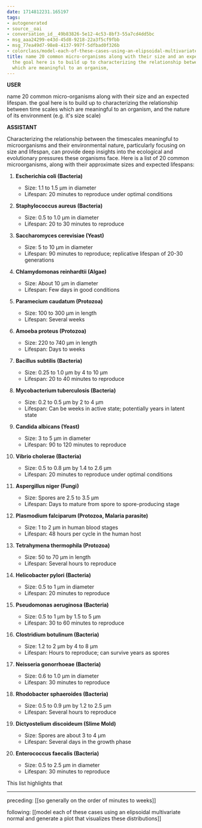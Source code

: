 ```yaml
---
date: 1714812231.165197
tags:
- autogenerated
- source__oai
- conversation_id__49b83826-5e12-4c53-8bf3-55a7cd4dd5bc
- msg_aaa24299-e43d-45d8-9218-22a3f5cf9fbb
- msg_77ea49d7-98e8-4137-997f-5dfbad0f326b
- colorclass/model-each-of-these-cases-using-an-elipsoidal-multivariate-normal-and-generate-a-plot-that-visualizes-these-distributions
title: name 20 common micro-organisms along with their size and an expected lifespan.
  the goal here is to build up to characterizing the relationship between time scales
  which are meaningful to an organism,
---
```


**USER**

name 20 common micro-organisms along with their size and an expected lifespan. the goal here is to build up to characterizing the relationship between time scales which are meaningful to an organism, and the nature of its environment (e.g. it's size scale)


**ASSISTANT**

Characterizing the relationship between the timescales meaningful to microorganisms and their environmental nature, particularly focusing on size and lifespan, can provide deep insights into the ecological and evolutionary pressures these organisms face. Here is a list of 20 common microorganisms, along with their approximate sizes and expected lifespans:

1. **Escherichia coli (Bacteria)**
   - Size: 1.1 to 1.5 µm in diameter
   - Lifespan: 20 minutes to reproduce under optimal conditions

2. **Staphylococcus aureus (Bacteria)**
   - Size: 0.5 to 1.0 µm in diameter
   - Lifespan: 20 to 30 minutes to reproduce

3. **Saccharomyces cerevisiae (Yeast)**
   - Size: 5 to 10 µm in diameter
   - Lifespan: 90 minutes to reproduce; replicative lifespan of 20-30 generations

4. **Chlamydomonas reinhardtii (Algae)**
   - Size: About 10 µm in diameter
   - Lifespan: Few days in good conditions

5. **Paramecium caudatum (Protozoa)**
   - Size: 100 to 300 µm in length
   - Lifespan: Several weeks

6. **Amoeba proteus (Protozoa)**
   - Size: 220 to 740 µm in length
   - Lifespan: Days to weeks

7. **Bacillus subtilis (Bacteria)**
   - Size: 0.25 to 1.0 µm by 4 to 10 µm
   - Lifespan: 20 to 40 minutes to reproduce

8. **Mycobacterium tuberculosis (Bacteria)**
   - Size: 0.2 to 0.5 µm by 2 to 4 µm
   - Lifespan: Can be weeks in active state; potentially years in latent state

9. **Candida albicans (Yeast)**
   - Size: 3 to 5 µm in diameter
   - Lifespan: 90 to 120 minutes to reproduce

10. **Vibrio cholerae (Bacteria)**
    - Size: 0.5 to 0.8 µm by 1.4 to 2.6 µm
    - Lifespan: 20 minutes to reproduce under optimal conditions

11. **Aspergillus niger (Fungi)**
    - Size: Spores are 2.5 to 3.5 µm
    - Lifespan: Days to mature from spore to spore-producing stage

12. **Plasmodium falciparum (Protozoa, Malaria parasite)**
    - Size: 1 to 2 µm in human blood stages
    - Lifespan: 48 hours per cycle in the human host

13. **Tetrahymena thermophila (Protozoa)**
    - Size: 50 to 70 µm in length
    - Lifespan: Several hours to reproduce

14. **Helicobacter pylori (Bacteria)**
    - Size: 0.5 to 1 µm in diameter
    - Lifespan: 20 minutes to reproduce

15. **Pseudomonas aeruginosa (Bacteria)**
    - Size: 0.5 to 1 µm by 1.5 to 5 µm
    - Lifespan: 30 to 60 minutes to reproduce

16. **Clostridium botulinum (Bacteria)**
    - Size: 1.2 to 2 µm by 4 to 8 µm
    - Lifespan: Hours to reproduce; can survive years as spores

17. **Neisseria gonorrhoeae (Bacteria)**
    - Size: 0.6 to 1.0 µm in diameter
    - Lifespan: 30 minutes to reproduce

18. **Rhodobacter sphaeroides (Bacteria)**
    - Size: 0.5 to 0.9 µm by 1.2 to 2.5 µm
    - Lifespan: Several hours to reproduce

19. **Dictyostelium discoideum (Slime Mold)**
    - Size: Spores are about 3 to 4 µm
    - Lifespan: Several days in the growth phase

20. **Enterococcus faecalis (Bacteria)**
    - Size: 0.5 to 2.5 µm in diameter
    - Lifespan: 30 minutes to reproduce

This list highlights that


---

preceding: [[so generally on the order of minutes to weeks]]  


following: [[model each of these cases using an elipsoidal multivariate normal and generate a plot that visualizes these distributions]]